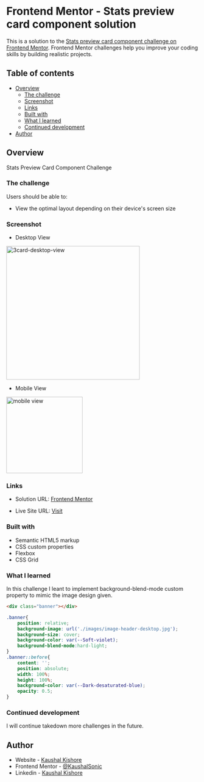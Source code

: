# Frontend Mentor - Stats preview card component solution

This is a solution to the [Stats preview card component challenge on Frontend Mentor](https://www.frontendmentor.io/challenges/stats-preview-card-component-8JqbgoU62). Frontend Mentor challenges help you improve your coding skills by building realistic projects. 

## Table of contents

- [Overview](#overview)
  - [The challenge](#the-challenge)
  - [Screenshot](#screenshot)
  - [Links](#links)
  - [Built with](#built-with)
  - [What I learned](#what-i-learned)
  - [Continued development](#continued-development)
- [Author](#author)

## Overview
Stats Preview Card Component Challenge

### The challenge

Users should be able to:

- View the optimal layout depending on their device's screen size

### Screenshot

* Desktop View
<img width="350" alt="3card-desktop-view" src="https://github.com/KaushalSonic/Frontend-Mentor/assets/88739514/24429566-97ef-4de8-9f86-d9412c55c4af">

* Mobile View
<img width="200" alt="mobile view" src="https://github.com/KaushalSonic/Frontend-Mentor/assets/88739514/b2cdf5d2-b389-4a0b-b066-0ce691a2e94b">

### Links

- Solution URL: [Frontend Mentor](https://www.frontendmentor.io/solutions/3-column-preview-card-component-vUpy0Dp4bT)

- Live Site URL: [Visit](https://main--3card-component-kaushalsonic.netlify.app/)


### Built with

- Semantic HTML5 markup
- CSS custom properties
- Flexbox
- CSS Grid

### What I learned

In this challenge I leant to implement background-blend-mode custom property to mimic the image design given.


```html
<div class="banner"></div>
```

```css
.banner{
    position: relative;
    background-image: url('./images/image-header-desktop.jpg');
    background-size: cover;
    background-color: var(--Soft-violet);
    background-blend-mode:hard-light;
}
.banner::before{
    content: '';
    position: absolute;
    width: 100%;
    height: 100%;
    background-color: var(--Dark-desaturated-blue);
    opacity: 0.5;
}
```

### Continued development

I will continue takedown more challenges in the future.


## Author

- Website - [Kaushal Kishore](https://my-portfolio-one-one.vercel.app/)
- Frontend Mentor - [@KaushalSonic](https://www.frontendmentor.io/profile/KaushalSonic)
- Linkedin - [Kaushal Kishore](https://www.linkedin.com/in/kaushal-kishore-b373111a8/)
